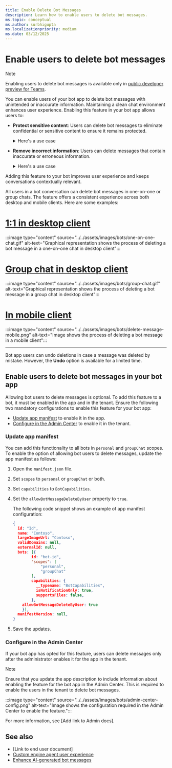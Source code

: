 ```yaml
---
title: Enable Delete Bot Messages
description: Learn how to enable users to delete bot messages.
ms.topic: conceptual
ms.author: surbhigupta
ms.localizationpriority: medium
ms.date: 03/12/2025
---
```


# Enable users to delete bot messages

> [!NOTE]
> Enabling users to delete bot messages is available only in [public developer preview for Teams](../../resources/dev-preview/developer-preview-intro.md).

You can enable users of your bot app to delete bot messages with unintended or inaccurate information. Maintaining a clean chat environment enhances user experience. Enabling this feature in your bot app allows users to:

* **Protect sensitive content**: Users can delete bot messages to eliminate confidential or sensitive content to ensure it remains protected.

    <details>
    <summary>Here's a use case</summary>

    | Use case | How deleting the message helps |
    | --- | --- |
    | **Context**: Confidential information was initially shared with the in a group chat. However, external users were later added who shouldn't have access to such information. <br><br> **Problem**: When a user searches for related information in the chat, confidential information is visible to external users who don't have permission to view it. This is a potential security risk of unauthorized access to sensitive data. | **Solution**: Any user can delete information that isn't meant for all group chat members. This ensures that confidential information stays secure and is accessible only to authorized users. |

    </details>

* **Remove incorrect information**: Users can delete messages that contain inaccurate or erroneous information.

    <details>
    <summary>Here's a use case</summary>

    | Use case | How deleting the message helps |
    | --- | --- |
    | **Context**: A user requests the bot to generate a conversation summary, but the bot encounters an error and generates inaccurate summary of the chat. <br><br> **Problem**: The erroneous summary clutters the conversation. | **Solution**: The user deletes the message with errors and submits feedback about the poor bot experience. |

    </details>

Adding this feature to your bot improves user experience and keeps conversations contextually relevant.

<!--## Enhance user experience-->

All users in a bot conversation can delete bot messages in one-on-one or group chats. The feature offers a consistent experience across both desktop and mobile clients. Here are some examples:

# [1:1 in desktop client](#tab/personal)

:::image type="content" source="../../assets/images/bots/one-on-one-chat.gif" alt-text="Graphical representation shows the process of deleting a bot message in a one-on-one chat in desktop client":::

# [Group chat in desktop client](#tab/group)

:::image type="content" source="../../assets/images/bots/group-chat.gif" alt-text="Graphical representation shows the process of deleting a bot message in a group chat in desktop client":::

# [In mobile client](#tab/mobile)

:::image type="content" source="../../assets/images/bots/delete-message-mobile.png" alt-text="Image shows the process of deleting a bot message in a mobile client":::

---
<!--
When a user hovers over a bot message, the **Delete** option in the overflow menu appears. Using this option, the user can delete that bot message. After a message is deleted:

1. The bot app prompts users to submit feedback with the reason for deleting a bot message. If the reason is an incorrect bot response, the feedback helps improve bot performance.
1. The deleted message is removed for all users and doesn't appear in searches.
1. An indication replaces the deleted message as shown in the following example:

    :::image type="content" source="../../assets/images/bots/message-delete-undo.png" alt-text="Image shows the indication of deleted message and the Undo option.":::
-->
Bot app users can undo deletions in case a message was deleted by mistake. However, the **Undo** option is available for a limited time.

## Enable users to delete bot messages in your bot app

Allowing bot users to delete messages is optional. To add this feature to a bot, it must be enabled in the app and in the tenant. Ensure the following two mandatory configurations to
enable this feature for your bot app:

* [Update app manifest](#update-app-manifest) to enable it in the app.
* [Configure in the Admin Center](#configure-in-the-admin-center) to enable it in the tenant.

### Update app manifest

You can add this functionality to all bots in `personal` and `groupChat` scopes. To enable the option of allowing bot users to delete messages, update the app manifest as follows:

1. Open the `manifest.json` file.
1. Set `scopes` to `personal` or `groupChat` or both.
1. Set `capabilities` to `BotCapabilities`.
1. Set the `allowBotMessageDeleteByUser` property to `true`.

    The following code snippet shows an example of app manifest configuration:

    ```json
    { 
      id: "Id", 
      name: "Contoso", 
      largeImageUrl: "Contoso", 
      validDomains: null, 
      externalId: null, 
      bots: [{ 
            id: "bot-id", 
            "scopes": [
                "personal",
                "groupChat"
            ], 
            capabilities: { 
              __typename: "BotCapabilities", 
              isNotificationOnly: true, 
              supportsFiles: false, 
            }, 
        allowBotMessageDeleteByUser: true
        }],
      manifestVersion: null, 
    }   
    ```

1. Save the updates.

### Configure in the Admin Center

If your bot app has opted for this feature, users can delete messages only after the administrator enables it for the app in the tenant.

> [!NOTE]
> Ensure that you update the app description to include information about enabling the feature for the bot app in the Admin Center. This is required to enable the users in the tenant to delete bot messages.

:::image type="content" source="../../assets/images/bots/admin-center-config.png" alt-text="Image shows the configuration required in the Admin Center to enable the feature.":::

For more information, see [Add link to Admin docs].

## See also

* [Link to end user document]
* [Custom engine agent user experience](teams-conversational-ai/ai-ux.md)
* [Enhance AI-generated bot messages](bot-messages-ai-generated-content.md)
